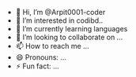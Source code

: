- 👋 Hi, I’m @Arpit0001-coder
- 👀 I’m interested in codibd..
- 🌱 I’m currently learning languages
- 💞️ I’m looking to collaborate on ...
- 📫 How to reach me ...
- 😄 Pronouns: ...
- ⚡ Fun fact: ...

<!---
Arpit0001-coder/Arpit0001-coder is a ✨ special ✨ repository because its `README.md` (this file) appears on your GitHub profile.
You can click the Preview link to take a look at your changes.
--->
